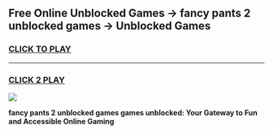 
## Free Online Unblocked Games → fancy pants 2 unblocked games → Unblocked Games
<h3>
<a href="https://premium.freeplayer.one?title=fancy_pants_2_unblocked_games&ref=21F">CLICK TO PLAY</a></h3>
<hr>

<h3>
<a href="https://premium.freeplayer.one?title=fancy_pants_2_unblocked_games&ref=21F">CLICK 2 PLAY</a>
  
</h3>

<a href="https://premium.freeplayer.one?title=fancy_pants_2_unblocked_games&ref=21F/"><img src="https://clearcache.store/games.png"></a>


**fancy pants 2 unblocked games games unblocked: Your Gateway to Fun and Accessible Online Gaming**
